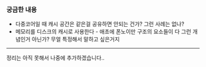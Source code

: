 ### 궁금한 내용
- 다중코어일 때 캐시 공간은 같은걸 공유하면 안되는 건가? 그런 사례는 없나?
- 메모리를 디스크의 캐시로 사용한다 - 애초에 폰노이만 구조의 요소들이 다 그런 개념인거 아닌가? 무얼 특정해서 말하고 싶은거지

---
정리는 아직 못해서 나중에 추가하겠습니다..
